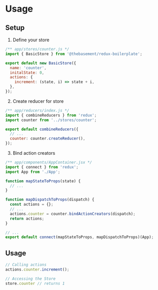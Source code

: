 # Usage
## Setup
1. Define your store
```javascript
/** app/stores/counter.js */
import { BasicStore } from '@thebasement/redux-boilerplate';

export default new BasicStore({
  name: 'counter',
  initalState: 0,
  actions: {
    increment: (state, i) => state + i,
  },
});
```

2. Create reducer for store
```javascript
/** app/reducers/index.js */
import { combineReducers } from 'redux';
import counter from '../stores/counter';

export default combineReducers({
  // ...
  counter: counter.createReducer(),
});
```

3. Bind action creators
```javascript
/** app/components/AppContainer.jsx */
import { connect } from 'redux';
import App from './App';

function mapStateToProps(state) {
  // ...
}

function mapDispatchToProps(dispatch) {
  const actions = {};
  // ...
  actions.counter = counter.bindActionCreators(dispatch);
  return actions;
}

// ...
export default connect(mapStateToProps, mapDispatchToProps)(App);
```

## Usage
```javascript
// Calling actions
actions.counter.increment();

// Accessing the Store
store.counter // returns 1
```
